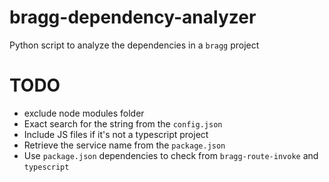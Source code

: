 # bragg-dependency-analyzer
Python script to analyze the dependencies in a `bragg` project

# TODO
- exclude node modules folder
- Exact search for the string from the `config.json`
- Include JS files if it's not a typescript project
- Retrieve the service name from the `package.json`
- Use `package.json` dependencies to check from `bragg-route-invoke` and `typescript`